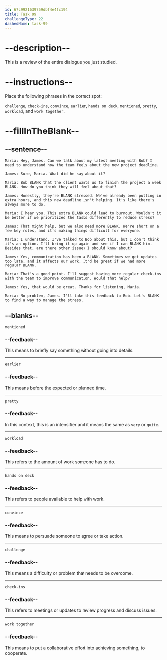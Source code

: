 ```yaml
---
id: 67c9921639759dbf4e4fc194
title: Task 99
challengeType: 22
dashedName: task-99
---
```


<!-- REVIEW -->

# --description--

This is a review of the entire dialogue you just studied.

# --instructions--

Place the following phrases in the correct spot:

`challenge`, `check-ins`, `convince`, `earlier`, `hands on deck`, `mentioned`, `pretty`, `workload`, and `work together`.

# --fillInTheBlank--

## --sentence--

`Maria: Hey, James. Can we talk about my latest meeting with Bob? I need to understand how the team feels about the new project deadline.`

`James: Sure, Maria. What did he say about it?`

`Maria: Bob BLANK that the client wants us to finish the project a week BLANK. How do you think they will feel about that?`

`James: Honestly, they're BLANK stressed. We've already been putting in extra hours, and this new deadline isn't helping. It's like there's always more to do.`

`Maria: I hear you. This extra BLANK could lead to burnout. Wouldn't it be better if we prioritized the tasks differently to reduce stress?`

`James: That might help, but we also need more BLANK. We're short on a few key roles, and it's making things difficult for everyone.`

`Maria: I understand. I've talked to Bob about this, but I don't think it's an option. I'll bring it up again and see if I can BLANK him. Besides that, are there other issues I should know about?`

`James: Yes, communication has been a BLANK. Sometimes we get updates too late, and it affects our work. It'd be great if we had more regular BLANK.`

`Maria: That's a good point. I'll suggest having more regular check-ins with the team to improve communication. Would that help?`

`James: Yes, that would be great. Thanks for listening, Maria.`

`Maria: No problem, James. I'll take this feedback to Bob. Let's BLANK to find a way to manage the stress.`

## --blanks--

`mentioned`  

### --feedback--

This means to briefly say something without going into details.  

---  

`earlier`  

### --feedback--

This means before the expected or planned time.

---  

`pretty`  

### --feedback--

In this context, this is an intensifier and it means the same as `very` or `quite`.

---  

`workload`  

### --feedback--

This refers to the amount of work someone has to do.

---  

`hands on deck`  

### --feedback--

This refers to people available to help with work.

---  

`convince`  

### --feedback--

This means to persuade someone to agree or take action.  

---  

`challenge`  

### --feedback--

This means a difficulty or problem that needs to be overcome.  

---  

`check-ins`  

### --feedback--

This refers to meetings or updates to review progress and discuss issues.  

---  

`work together`  

### --feedback--

This means to put a collaborative effort into achieving something, to cooperate.  
